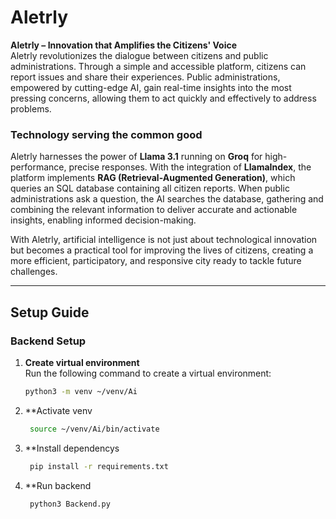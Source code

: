 # Aletrly

**Aletrly – Innovation that Amplifies the Citizens' Voice**  
Aletrly revolutionizes the dialogue between citizens and public administrations. Through a simple and accessible platform, citizens can report issues and share their experiences. Public administrations, empowered by cutting-edge AI, gain real-time insights into the most pressing concerns, allowing them to act quickly and effectively to address problems.

### Technology serving the common good  
Aletrly harnesses the power of **Llama 3.1** running on **Groq** for high-performance, precise responses. With the integration of **LlamaIndex**, the platform implements **RAG (Retrieval-Augmented Generation)**, which queries an SQL database containing all citizen reports. When public administrations ask a question, the AI searches the database, gathering and combining the relevant information to deliver accurate and actionable insights, enabling informed decision-making.

With Aletrly, artificial intelligence is not just about technological innovation but becomes a practical tool for improving the lives of citizens, creating a more efficient, participatory, and responsive city ready to tackle future challenges.

---

## Setup Guide

### Backend Setup

1. **Create virtual environment**  
   Run the following command to create a virtual environment:
   ```bash
   python3 -m venv ~/venv/Ai

2. **Activate venv
   ```bash
	source ~/venv/Ai/bin/activate

3. **Install dependencys
   ```bash
	pip install -r requirements.txt

4. **Run backend
   ```bash
	python3 Backend.py 